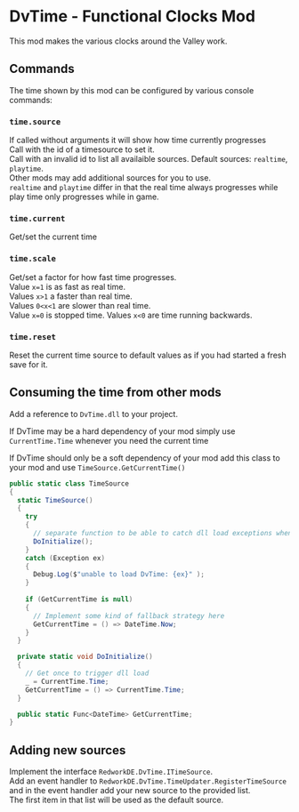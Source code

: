 # DvTime - Functional Clocks Mod
This mod makes the various clocks around the Valley work.

## Commands
The time shown by this mod can be configured by various console commands:

### `time.source`
If called without arguments it will show how time currently progresses  
Call with the id of a timesource to set it.  
Call with an invalid id to list all availaible sources. Default sources: `realtime`, `playtime`.  
Other mods may add additional sources for you to use.  
`realtime` and `playtime` differ in that the real time always progresses while play time only progresses while in game.

### `time.current`
Get/set the current time

### `time.scale`
Get/set a factor for how fast time progresses.  
Value `x=1` is as fast as real time.  
Values `x>1` a faster than real time.  
Values `0<x<1` are slower than real time.  
Value `x=0` is stopped time.
Values `x<0` are time running backwards.  

### `time.reset`
Reset the current time source to default values as if you had started a fresh save for it.

## Consuming the time from other mods
Add a reference to `DvTime.dll` to your project.  

If DvTime may be a hard dependency of your mod simply use `CurrentTime.Time` whenever you need the current time

If DvTime should only be a soft dependency of your mod add this class to your mod and use `TimeSource.GetCurrentTime()`
```cs
public static class TimeSource
{
  static TimeSource()
  {
    try
    {
      // separate function to be able to catch dll load exceptions when DvTime is not installed
      DoInitialize();
    }
    catch (Exception ex)
    {
      Debug.Log($"unable to load DvTime: {ex}" );
    }
    
    if (GetCurrentTime is null)
    {
      // Implement some kind of fallback strategy here
      GetCurrentTime = () => DateTime.Now;
    }
  }

  private static void DoInitialize()
  {
    // Get once to trigger dll load
    _ = CurrentTime.Time;
    GetCurrentTime = () => CurrentTime.Time;
  }

  public static Func<DateTime> GetCurrentTime;
}
```

## Adding new sources
Implement the interface `RedworkDE.DvTime.ITimeSource`.  
Add an event handler to `RedworkDE.DvTime.TimeUpdater.RegisterTimeSource` and in the event handler add your new source to the provided list.  
The first item in that list will be used as the default source.
